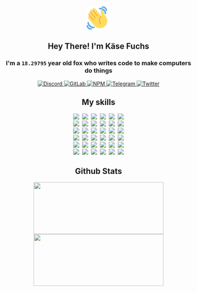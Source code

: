 <div><p align=center><img src=./resources/images/wave.gif width=64px height=64px></p><h2 align=center>Hey There! I'm Käse Fuchs</h2><h3 align=center>I'm a <code>18.29795</code> year old fox who writes code to make computers do things</h3><p align=center><a href=https://discord.com/users/507526681125322772><img alt=Discord src="https://img.shields.io/badge/Discord-5865F2?logo=discord&logoColor=white&style=flat-square#d9b965098ef2f30e5b21440aeb68f6e4"> </a><a href=https://gitlab.com/kasefuchs><img alt=GitLab src="https://img.shields.io/badge/GitLab-330F63?logo=gitlab&logoColor=white&style=flat-square#d9b965098ef2f30e5b21440aeb68f6e4"> </a><a href=https://npmjs.com/~kasefuchs><img alt=NPM src="https://img.shields.io/badge/NPM-CB3837?logo=npm&logoColor=white&style=flat-square#d9b965098ef2f30e5b21440aeb68f6e4"> </a><a href=https://t.me/kasefuchs><img alt=Telegram src="https://img.shields.io/badge/Telegram-2CA5E0?logo=telegram&logoColor=white&style=flat-square#d9b965098ef2f30e5b21440aeb68f6e4"> </a><a href=https://twitter.com/kasefuchs><img alt=Twitter src="https://img.shields.io/badge/Twitter-1DA1F2?logo=twitter&logoColor=white&style=flat-square#d9b965098ef2f30e5b21440aeb68f6e4"></a></p><h2 align=center>My skills</h2><p align=center><a href=https://aws.amazon.com/ ><picture><source srcset="https://skillicons.dev/icons?i=aws&theme=dark#d9b965098ef2f30e5b21440aeb68f6e4" media="(prefers-color-scheme: dark)"><source srcset="https://skillicons.dev/icons?i=aws&theme=light#d9b965098ef2f30e5b21440aeb68f6e4" media="(prefers-color-scheme: light), (prefers-color-scheme: no-preference)"><img src="https://skillicons.dev/icons?i=aws&theme=light#d9b965098ef2f30e5b21440aeb68f6e4"></picture></a>&nbsp;&nbsp;<a href=https://en.wikipedia.org/wiki/Bash_(Unix_shell)><picture><source srcset="https://skillicons.dev/icons?i=bash&theme=dark#d9b965098ef2f30e5b21440aeb68f6e4" media="(prefers-color-scheme: dark)"><source srcset="https://skillicons.dev/icons?i=bash&theme=light#d9b965098ef2f30e5b21440aeb68f6e4" media="(prefers-color-scheme: light), (prefers-color-scheme: no-preference)"><img src="https://skillicons.dev/icons?i=bash&theme=light#d9b965098ef2f30e5b21440aeb68f6e4"></picture></a>&nbsp;&nbsp;<a href=https://discord.com/developers/docs><picture><source srcset="https://skillicons.dev/icons?i=bots&theme=dark#d9b965098ef2f30e5b21440aeb68f6e4" media="(prefers-color-scheme: dark)"><source srcset="https://skillicons.dev/icons?i=bots&theme=light#d9b965098ef2f30e5b21440aeb68f6e4" media="(prefers-color-scheme: light), (prefers-color-scheme: no-preference)"><img src="https://skillicons.dev/icons?i=bots&theme=light#d9b965098ef2f30e5b21440aeb68f6e4"></picture></a>&nbsp;&nbsp;<a href=https://www.cloudflare.com/ ><picture><source srcset="https://skillicons.dev/icons?i=cloudflare&theme=dark#d9b965098ef2f30e5b21440aeb68f6e4" media="(prefers-color-scheme: dark)"><source srcset="https://skillicons.dev/icons?i=cloudflare&theme=light#d9b965098ef2f30e5b21440aeb68f6e4" media="(prefers-color-scheme: light), (prefers-color-scheme: no-preference)"><img src="https://skillicons.dev/icons?i=cloudflare&theme=light#d9b965098ef2f30e5b21440aeb68f6e4"></picture></a>&nbsp;&nbsp;<a href=https://en.wikipedia.org/wiki/CSS><picture><source srcset="https://skillicons.dev/icons?i=css&theme=dark#d9b965098ef2f30e5b21440aeb68f6e4" media="(prefers-color-scheme: dark)"><source srcset="https://skillicons.dev/icons?i=css&theme=light#d9b965098ef2f30e5b21440aeb68f6e4" media="(prefers-color-scheme: light), (prefers-color-scheme: no-preference)"><img src="https://skillicons.dev/icons?i=css&theme=light#d9b965098ef2f30e5b21440aeb68f6e4"></picture></a>&nbsp;&nbsp;<a href=https://www.docker.com/ ><picture><source srcset="https://skillicons.dev/icons?i=docker&theme=dark#d9b965098ef2f30e5b21440aeb68f6e4" media="(prefers-color-scheme: dark)"><source srcset="https://skillicons.dev/icons?i=docker&theme=light#d9b965098ef2f30e5b21440aeb68f6e4" media="(prefers-color-scheme: light), (prefers-color-scheme: no-preference)"><img src="https://skillicons.dev/icons?i=docker&theme=light#d9b965098ef2f30e5b21440aeb68f6e4"></picture></a><br><a href=https://www.electronjs.org/ ><picture><source srcset="https://skillicons.dev/icons?i=electron&theme=dark#d9b965098ef2f30e5b21440aeb68f6e4" media="(prefers-color-scheme: dark)"><source srcset="https://skillicons.dev/icons?i=electron&theme=light#d9b965098ef2f30e5b21440aeb68f6e4" media="(prefers-color-scheme: light), (prefers-color-scheme: no-preference)"><img src="https://skillicons.dev/icons?i=electron&theme=light#d9b965098ef2f30e5b21440aeb68f6e4"></picture></a>&nbsp;&nbsp;<a href=https://expressjs.com/ ><picture><source srcset="https://skillicons.dev/icons?i=express&theme=dark#d9b965098ef2f30e5b21440aeb68f6e4" media="(prefers-color-scheme: dark)"><source srcset="https://skillicons.dev/icons?i=express&theme=light#d9b965098ef2f30e5b21440aeb68f6e4" media="(prefers-color-scheme: light), (prefers-color-scheme: no-preference)"><img src="https://skillicons.dev/icons?i=express&theme=light#d9b965098ef2f30e5b21440aeb68f6e4"></picture></a>&nbsp;&nbsp;<a href=https://www.figma.com/ ><picture><source srcset="https://skillicons.dev/icons?i=figma&theme=dark#d9b965098ef2f30e5b21440aeb68f6e4" media="(prefers-color-scheme: dark)"><source srcset="https://skillicons.dev/icons?i=figma&theme=light#d9b965098ef2f30e5b21440aeb68f6e4" media="(prefers-color-scheme: light), (prefers-color-scheme: no-preference)"><img src="https://skillicons.dev/icons?i=figma&theme=light#d9b965098ef2f30e5b21440aeb68f6e4"></picture></a>&nbsp;&nbsp;<a href=https://firebase.google.com/ ><picture><source srcset="https://skillicons.dev/icons?i=firebase&theme=dark#d9b965098ef2f30e5b21440aeb68f6e4" media="(prefers-color-scheme: dark)"><source srcset="https://skillicons.dev/icons?i=firebase&theme=light#d9b965098ef2f30e5b21440aeb68f6e4" media="(prefers-color-scheme: light), (prefers-color-scheme: no-preference)"><img src="https://skillicons.dev/icons?i=firebase&theme=light#d9b965098ef2f30e5b21440aeb68f6e4"></picture></a>&nbsp;&nbsp;<a href=https://flask.palletsprojects.com/ ><picture><source srcset="https://skillicons.dev/icons?i=flask&theme=dark#d9b965098ef2f30e5b21440aeb68f6e4" media="(prefers-color-scheme: dark)"><source srcset="https://skillicons.dev/icons?i=flask&theme=light#d9b965098ef2f30e5b21440aeb68f6e4" media="(prefers-color-scheme: light), (prefers-color-scheme: no-preference)"><img src="https://skillicons.dev/icons?i=flask&theme=light#d9b965098ef2f30e5b21440aeb68f6e4"></picture></a>&nbsp;&nbsp;<a href=https://cloud.google.com/ ><picture><source srcset="https://skillicons.dev/icons?i=gcp&theme=dark#d9b965098ef2f30e5b21440aeb68f6e4" media="(prefers-color-scheme: dark)"><source srcset="https://skillicons.dev/icons?i=gcp&theme=light#d9b965098ef2f30e5b21440aeb68f6e4" media="(prefers-color-scheme: light), (prefers-color-scheme: no-preference)"><img src="https://skillicons.dev/icons?i=gcp&theme=light#d9b965098ef2f30e5b21440aeb68f6e4"></picture></a><br><a href=https://git-scm.com/ ><picture><source srcset="https://skillicons.dev/icons?i=git&theme=dark#d9b965098ef2f30e5b21440aeb68f6e4" media="(prefers-color-scheme: dark)"><source srcset="https://skillicons.dev/icons?i=git&theme=light#d9b965098ef2f30e5b21440aeb68f6e4" media="(prefers-color-scheme: light), (prefers-color-scheme: no-preference)"><img src="https://skillicons.dev/icons?i=git&theme=light#d9b965098ef2f30e5b21440aeb68f6e4"></picture></a>&nbsp;&nbsp;<a href=https://github.com/ ><picture><source srcset="https://skillicons.dev/icons?i=github&theme=dark#d9b965098ef2f30e5b21440aeb68f6e4" media="(prefers-color-scheme: dark)"><source srcset="https://skillicons.dev/icons?i=github&theme=light#d9b965098ef2f30e5b21440aeb68f6e4" media="(prefers-color-scheme: light), (prefers-color-scheme: no-preference)"><img src="https://skillicons.dev/icons?i=github&theme=light#d9b965098ef2f30e5b21440aeb68f6e4"></picture></a>&nbsp;&nbsp;<a href=https://gitlab.com/ ><picture><source srcset="https://skillicons.dev/icons?i=gitlab&theme=dark#d9b965098ef2f30e5b21440aeb68f6e4" media="(prefers-color-scheme: dark)"><source srcset="https://skillicons.dev/icons?i=gitlab&theme=light#d9b965098ef2f30e5b21440aeb68f6e4" media="(prefers-color-scheme: light), (prefers-color-scheme: no-preference)"><img src="https://skillicons.dev/icons?i=gitlab&theme=light#d9b965098ef2f30e5b21440aeb68f6e4"></picture></a>&nbsp;&nbsp;<a href=https://www.heroku.com/ ><picture><source srcset="https://skillicons.dev/icons?i=heroku&theme=dark#d9b965098ef2f30e5b21440aeb68f6e4" media="(prefers-color-scheme: dark)"><source srcset="https://skillicons.dev/icons?i=heroku&theme=light#d9b965098ef2f30e5b21440aeb68f6e4" media="(prefers-color-scheme: light), (prefers-color-scheme: no-preference)"><img src="https://skillicons.dev/icons?i=heroku&theme=light#d9b965098ef2f30e5b21440aeb68f6e4"></picture></a>&nbsp;&nbsp;<a href=https://en.wikipedia.org/wiki/HTML><picture><source srcset="https://skillicons.dev/icons?i=html&theme=dark#d9b965098ef2f30e5b21440aeb68f6e4" media="(prefers-color-scheme: dark)"><source srcset="https://skillicons.dev/icons?i=html&theme=light#d9b965098ef2f30e5b21440aeb68f6e4" media="(prefers-color-scheme: light), (prefers-color-scheme: no-preference)"><img src="https://skillicons.dev/icons?i=html&theme=light#d9b965098ef2f30e5b21440aeb68f6e4"></picture></a>&nbsp;&nbsp;<a href=https://en.wikipedia.org/wiki/JavaScript><picture><source srcset="https://skillicons.dev/icons?i=js&theme=dark#d9b965098ef2f30e5b21440aeb68f6e4" media="(prefers-color-scheme: dark)"><source srcset="https://skillicons.dev/icons?i=js&theme=light#d9b965098ef2f30e5b21440aeb68f6e4" media="(prefers-color-scheme: light), (prefers-color-scheme: no-preference)"><img src="https://skillicons.dev/icons?i=js&theme=light#d9b965098ef2f30e5b21440aeb68f6e4"></picture></a><br><a href=https://en.wikipedia.org/wiki/Linux><picture><source srcset="https://skillicons.dev/icons?i=linux&theme=dark#d9b965098ef2f30e5b21440aeb68f6e4" media="(prefers-color-scheme: dark)"><source srcset="https://skillicons.dev/icons?i=linux&theme=light#d9b965098ef2f30e5b21440aeb68f6e4" media="(prefers-color-scheme: light), (prefers-color-scheme: no-preference)"><img src="https://skillicons.dev/icons?i=linux&theme=light#d9b965098ef2f30e5b21440aeb68f6e4"></picture></a>&nbsp;&nbsp;<a href=https://mui.com/ ><picture><source srcset="https://skillicons.dev/icons?i=materialui&theme=dark#d9b965098ef2f30e5b21440aeb68f6e4" media="(prefers-color-scheme: dark)"><source srcset="https://skillicons.dev/icons?i=materialui&theme=light#d9b965098ef2f30e5b21440aeb68f6e4" media="(prefers-color-scheme: light), (prefers-color-scheme: no-preference)"><img src="https://skillicons.dev/icons?i=materialui&theme=light#d9b965098ef2f30e5b21440aeb68f6e4"></picture></a>&nbsp;&nbsp;<a href=https://en.wikipedia.org/wiki/Markdown><picture><source srcset="https://skillicons.dev/icons?i=md&theme=dark#d9b965098ef2f30e5b21440aeb68f6e4" media="(prefers-color-scheme: dark)"><source srcset="https://skillicons.dev/icons?i=md&theme=light#d9b965098ef2f30e5b21440aeb68f6e4" media="(prefers-color-scheme: light), (prefers-color-scheme: no-preference)"><img src="https://skillicons.dev/icons?i=md&theme=light#d9b965098ef2f30e5b21440aeb68f6e4"></picture></a>&nbsp;&nbsp;<a href=https://www.mongodb.com/ ><picture><source srcset="https://skillicons.dev/icons?i=mongodb&theme=dark#d9b965098ef2f30e5b21440aeb68f6e4" media="(prefers-color-scheme: dark)"><source srcset="https://skillicons.dev/icons?i=mongodb&theme=light#d9b965098ef2f30e5b21440aeb68f6e4" media="(prefers-color-scheme: light), (prefers-color-scheme: no-preference)"><img src="https://skillicons.dev/icons?i=mongodb&theme=light#d9b965098ef2f30e5b21440aeb68f6e4"></picture></a>&nbsp;&nbsp;<a href=https://www.mysql.com/ ><picture><source srcset="https://skillicons.dev/icons?i=mysql&theme=dark#d9b965098ef2f30e5b21440aeb68f6e4" media="(prefers-color-scheme: dark)"><source srcset="https://skillicons.dev/icons?i=mysql&theme=light#d9b965098ef2f30e5b21440aeb68f6e4" media="(prefers-color-scheme: light), (prefers-color-scheme: no-preference)"><img src="https://skillicons.dev/icons?i=mysql&theme=light#d9b965098ef2f30e5b21440aeb68f6e4"></picture></a>&nbsp;&nbsp;<a href=https://nextjs.org/ ><picture><source srcset="https://skillicons.dev/icons?i=nextjs&theme=dark#d9b965098ef2f30e5b21440aeb68f6e4" media="(prefers-color-scheme: dark)"><source srcset="https://skillicons.dev/icons?i=nextjs&theme=light#d9b965098ef2f30e5b21440aeb68f6e4" media="(prefers-color-scheme: light), (prefers-color-scheme: no-preference)"><img src="https://skillicons.dev/icons?i=nextjs&theme=light#d9b965098ef2f30e5b21440aeb68f6e4"></picture></a><br><a href=https://nodejs.org/en/ ><picture><source srcset="https://skillicons.dev/icons?i=nodejs&theme=dark#d9b965098ef2f30e5b21440aeb68f6e4" media="(prefers-color-scheme: dark)"><source srcset="https://skillicons.dev/icons?i=nodejs&theme=light#d9b965098ef2f30e5b21440aeb68f6e4" media="(prefers-color-scheme: light), (prefers-color-scheme: no-preference)"><img src="https://skillicons.dev/icons?i=nodejs&theme=light#d9b965098ef2f30e5b21440aeb68f6e4"></picture></a>&nbsp;&nbsp;<a href=https://www.postgresql.org/ ><picture><source srcset="https://skillicons.dev/icons?i=postgres&theme=dark#d9b965098ef2f30e5b21440aeb68f6e4" media="(prefers-color-scheme: dark)"><source srcset="https://skillicons.dev/icons?i=postgres&theme=light#d9b965098ef2f30e5b21440aeb68f6e4" media="(prefers-color-scheme: light), (prefers-color-scheme: no-preference)"><img src="https://skillicons.dev/icons?i=postgres&theme=light#d9b965098ef2f30e5b21440aeb68f6e4"></picture></a>&nbsp;&nbsp;<a href=https://learn.microsoft.com/en-us/powershell/ ><picture><source srcset="https://skillicons.dev/icons?i=powershell&theme=dark#d9b965098ef2f30e5b21440aeb68f6e4" media="(prefers-color-scheme: dark)"><source srcset="https://skillicons.dev/icons?i=powershell&theme=light#d9b965098ef2f30e5b21440aeb68f6e4" media="(prefers-color-scheme: light), (prefers-color-scheme: no-preference)"><img src="https://skillicons.dev/icons?i=powershell&theme=light#d9b965098ef2f30e5b21440aeb68f6e4"></picture></a>&nbsp;&nbsp;<a href=https://www.python.org/ ><picture><source srcset="https://skillicons.dev/icons?i=py&theme=dark#d9b965098ef2f30e5b21440aeb68f6e4" media="(prefers-color-scheme: dark)"><source srcset="https://skillicons.dev/icons?i=py&theme=light#d9b965098ef2f30e5b21440aeb68f6e4" media="(prefers-color-scheme: light), (prefers-color-scheme: no-preference)"><img src="https://skillicons.dev/icons?i=py&theme=light#d9b965098ef2f30e5b21440aeb68f6e4"></picture></a>&nbsp;&nbsp;<a href=https://www.raspberrypi.org/ ><picture><source srcset="https://skillicons.dev/icons?i=raspberrypi&theme=dark#d9b965098ef2f30e5b21440aeb68f6e4" media="(prefers-color-scheme: dark)"><source srcset="https://skillicons.dev/icons?i=raspberrypi&theme=light#d9b965098ef2f30e5b21440aeb68f6e4" media="(prefers-color-scheme: light), (prefers-color-scheme: no-preference)"><img src="https://skillicons.dev/icons?i=raspberrypi&theme=light#d9b965098ef2f30e5b21440aeb68f6e4"></picture></a>&nbsp;&nbsp;<a href=https://reactjs.org/ ><picture><source srcset="https://skillicons.dev/icons?i=react&theme=dark#d9b965098ef2f30e5b21440aeb68f6e4" media="(prefers-color-scheme: dark)"><source srcset="https://skillicons.dev/icons?i=react&theme=light#d9b965098ef2f30e5b21440aeb68f6e4" media="(prefers-color-scheme: light), (prefers-color-scheme: no-preference)"><img src="https://skillicons.dev/icons?i=react&theme=light#d9b965098ef2f30e5b21440aeb68f6e4"></picture></a><br><a href=https://redux.js.org/ ><picture><source srcset="https://skillicons.dev/icons?i=redux&theme=dark#d9b965098ef2f30e5b21440aeb68f6e4" media="(prefers-color-scheme: dark)"><source srcset="https://skillicons.dev/icons?i=redux&theme=light#d9b965098ef2f30e5b21440aeb68f6e4" media="(prefers-color-scheme: light), (prefers-color-scheme: no-preference)"><img src="https://skillicons.dev/icons?i=redux&theme=light#d9b965098ef2f30e5b21440aeb68f6e4"></picture></a>&nbsp;&nbsp;<a href=https://en.wikipedia.org/wiki/Regular_expression><picture><source srcset="https://skillicons.dev/icons?i=regex&theme=dark#d9b965098ef2f30e5b21440aeb68f6e4" media="(prefers-color-scheme: dark)"><source srcset="https://skillicons.dev/icons?i=regex&theme=light#d9b965098ef2f30e5b21440aeb68f6e4" media="(prefers-color-scheme: light), (prefers-color-scheme: no-preference)"><img src="https://skillicons.dev/icons?i=regex&theme=light#d9b965098ef2f30e5b21440aeb68f6e4"></picture></a>&nbsp;&nbsp;<a href=https://en.wikipedia.org/wiki/Sass_(stylesheet_language)><picture><source srcset="https://skillicons.dev/icons?i=sass&theme=dark#d9b965098ef2f30e5b21440aeb68f6e4" media="(prefers-color-scheme: dark)"><source srcset="https://skillicons.dev/icons?i=sass&theme=light#d9b965098ef2f30e5b21440aeb68f6e4" media="(prefers-color-scheme: light), (prefers-color-scheme: no-preference)"><img src="https://skillicons.dev/icons?i=sass&theme=light#d9b965098ef2f30e5b21440aeb68f6e4"></picture></a>&nbsp;&nbsp;<a href=https://www.typescriptlang.org/ ><picture><source srcset="https://skillicons.dev/icons?i=ts&theme=dark#d9b965098ef2f30e5b21440aeb68f6e4" media="(prefers-color-scheme: dark)"><source srcset="https://skillicons.dev/icons?i=ts&theme=light#d9b965098ef2f30e5b21440aeb68f6e4" media="(prefers-color-scheme: light), (prefers-color-scheme: no-preference)"><img src="https://skillicons.dev/icons?i=ts&theme=light#d9b965098ef2f30e5b21440aeb68f6e4"></picture></a>&nbsp;&nbsp;<a href=https://unity.com/ ><picture><source srcset="https://skillicons.dev/icons?i=unity&theme=dark#d9b965098ef2f30e5b21440aeb68f6e4" media="(prefers-color-scheme: dark)"><source srcset="https://skillicons.dev/icons?i=unity&theme=light#d9b965098ef2f30e5b21440aeb68f6e4" media="(prefers-color-scheme: light), (prefers-color-scheme: no-preference)"><img src="https://skillicons.dev/icons?i=unity&theme=light#d9b965098ef2f30e5b21440aeb68f6e4"></picture></a>&nbsp;&nbsp;<a href=https://workers.cloudflare.com/ ><picture><source srcset="https://skillicons.dev/icons?i=workers&theme=dark#d9b965098ef2f30e5b21440aeb68f6e4" media="(prefers-color-scheme: dark)"><source srcset="https://skillicons.dev/icons?i=workers&theme=light#d9b965098ef2f30e5b21440aeb68f6e4" media="(prefers-color-scheme: light), (prefers-color-scheme: no-preference)"><img src="https://skillicons.dev/icons?i=workers&theme=light#d9b965098ef2f30e5b21440aeb68f6e4"></picture></a><br></p><h2 align=center>Github Stats</h2><p align=center><picture><source srcset="https://github-readme-stats-kasefuchs.vercel.app/api/?count_private=true&hide_border=true&hide_rank=true&line_height=20&hide_title=true&username=Kasefuchs&theme=dark#d9b965098ef2f30e5b21440aeb68f6e4" media="(prefers-color-scheme: dark)"><source srcset="https://github-readme-stats-kasefuchs.vercel.app/api/?count_private=true&hide_border=true&hide_rank=true&line_height=20&hide_title=true&username=Kasefuchs&theme=light#d9b965098ef2f30e5b21440aeb68f6e4" media="(prefers-color-scheme: light), (prefers-color-scheme: no-preference)"><img align=middle width=350 height=140 src="https://github-readme-stats-kasefuchs.vercel.app/api/?count_private=true&hide_border=true&hide_rank=true&line_height=20&hide_title=true&username=Kasefuchs&theme=light#d9b965098ef2f30e5b21440aeb68f6e4"></picture><picture><source srcset="https://github-readme-stats-kasefuchs.vercel.app/api/top-langs/?count_private=true&hide_border=true&layout=compact&username=Kasefuchs&theme=dark#d9b965098ef2f30e5b21440aeb68f6e4" media="(prefers-color-scheme: dark)"><source srcset="https://github-readme-stats-kasefuchs.vercel.app/api/top-langs/?count_private=true&hide_border=true&layout=compact&username=Kasefuchs&theme=light#d9b965098ef2f30e5b21440aeb68f6e4" media="(prefers-color-scheme: light), (prefers-color-scheme: no-preference)"><img align=middle width=350 height=140 src="https://github-readme-stats-kasefuchs.vercel.app/api/top-langs/?count_private=true&hide_border=true&layout=compact&username=Kasefuchs&theme=light#d9b965098ef2f30e5b21440aeb68f6e4"></picture></p><img src="https://hit.yhype.me/github/profile?user_id=64592097#d9b965098ef2f30e5b21440aeb68f6e4" alt=""></div>